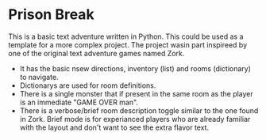 # Prison Break
This is a basic text adventure written in Python. This could be used as a template for a more complex project. 
The project wasin part inspireed by one of the original text adventure games named Zork.
*  It has the basic nsew directions, inventory (list) and rooms (dictionary) to navigate.
*  Dictionarys are used for room definitions.
*  There is a single monster that if present in the same room as the player is an immediate "GAME OVER man".
*  There is a verbose/brief room description toggle similar to the one found in Zork. Brief mode is for experianced players who are already familiar with the layout and don't want to see the extra flavor text.
